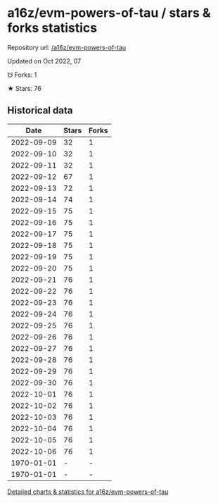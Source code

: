 # a16z/evm-powers-of-tau / stars & forks statistics

Repository url: [/a16z/evm-powers-of-tau](https://github.com/a16z/evm-powers-of-tau)

Updated on Oct 2022, 07

☋ Forks: 1

★ Stars: 76

## Historical data
| Date | Stars | Forks |
|------|-------|-------|
| 2022-09-09 | 32 | 1 | 
| 2022-09-10 | 32 | 1 | 
| 2022-09-11 | 32 | 1 | 
| 2022-09-12 | 67 | 1 | 
| 2022-09-13 | 72 | 1 | 
| 2022-09-14 | 74 | 1 | 
| 2022-09-15 | 75 | 1 | 
| 2022-09-16 | 75 | 1 | 
| 2022-09-17 | 75 | 1 | 
| 2022-09-18 | 75 | 1 | 
| 2022-09-19 | 75 | 1 | 
| 2022-09-20 | 75 | 1 | 
| 2022-09-21 | 76 | 1 | 
| 2022-09-22 | 76 | 1 | 
| 2022-09-23 | 76 | 1 | 
| 2022-09-24 | 76 | 1 | 
| 2022-09-25 | 76 | 1 | 
| 2022-09-26 | 76 | 1 | 
| 2022-09-27 | 76 | 1 | 
| 2022-09-28 | 76 | 1 | 
| 2022-09-29 | 76 | 1 | 
| 2022-09-30 | 76 | 1 | 
| 2022-10-01 | 76 | 1 | 
| 2022-10-02 | 76 | 1 | 
| 2022-10-03 | 76 | 1 | 
| 2022-10-04 | 76 | 1 | 
| 2022-10-05 | 76 | 1 | 
| 2022-10-06 | 76 | 1 | 
| 1970-01-01 | - | - | 
| 1970-01-01 | - | - | 


[Detailed charts & statistics for a16z/evm-powers-of-tau](https://reviewgithub.com/rep/a16z/evm-powers-of-tau)

